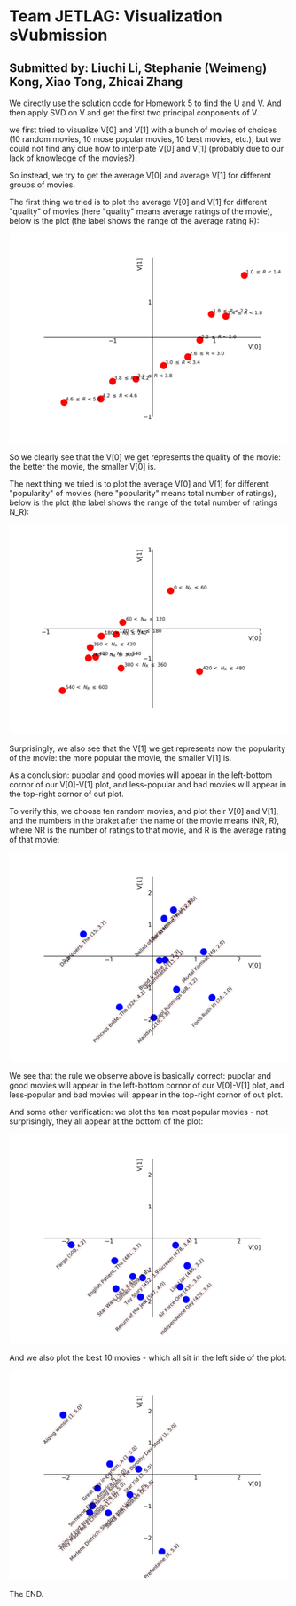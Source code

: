 # Team JETLAG: Visualization sVubmission

## Submitted by: Liuchi Li, Stephanie (Weimeng) Kong, Xiao Tong, Zhicai Zhang

We directly use the solution code for Homework 5 to find the U and V. And then apply SVD on V and get the first two principal conponents of V.

we first tried to visualize V[0] and V[1] with a bunch of movies of choices (10 random movies, 10 mose popular movies, 10 best movies, etc.), but we could not find any clue how to interplate V[0] and V[1] (probably due to our lack of knowledge of the movies?).

So instead, we try to get the average V[0] and average V[1] for different groups of movies.

The first thing we tried is to plot the average V[0] and V[1] for different "quality" of movies (here "quality" means average ratings of the movie), below is the plot (the label shows the range of the average rating R):

![alt text](https://github.com/cs155cctw/project2/blob/master/plots/visualize_V_averageV_all_ratings.png)

So we clearly see that the V[0] we get represents the quality of the movie: the better the movie, the smaller V[0] is.

The next thing we tried is to plot the average V[0] and V[1] for different "popularity" of movies (here "popularity" means total number of ratings), below is the plot (the label shows the range of the total number of ratings N_R):

![alt text](https://github.com/cs155cctw/project2/blob/master/plots/visualize_V_averageV_all_num_of_ratings.png)

Surprisingly, we also see that the V[1] we get represents now the popularity of the movie: the more popular the movie, the smaller V[1] is.

As a conclusion: pupolar and good movies will appear in the left-bottom cornor of our V[0]-V[1] plot, and less-popular and bad movies will appear in the top-right cornor of out plot.

To verify this, we choose ten random movies, and plot their V[0] and V[1], and the numbers in the braket after the name of the movie means (NR, R), where NR is the number of ratings to that movie, and R is the average rating of that movie:

![alt text](https://github.com/cs155cctw/project2/blob/master/plots/visualize_V_random10movies.png)

We see that the rule we observe above is basically correct:  pupolar and good movies will appear in the left-bottom cornor of our V[0]-V[1] plot, and less-popular and bad movies will appear in the top-right cornor of out plot.

And some other verification: we plot the ten most popular movies -  not surprisingly, they all appear at the bottom of the plot:

![alt text](https://github.com/cs155cctw/project2/blob/master/plots/visualize_V_mostpopular10movies.png)


And we also plot the best 10 movies - which all sit in the left side of the plot:

![alt text](https://github.com/cs155cctw/project2/blob/master/plots/visualize_V_best10movies.png)

The END.
